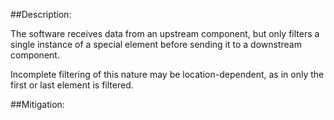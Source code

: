 ##Description:

The software receives data from an upstream component, but only filters a single instance of a special element before sending it to a downstream component.

Incomplete filtering of this nature may be location-dependent, as in only the first or last element is filtered.

##Mitigation:
